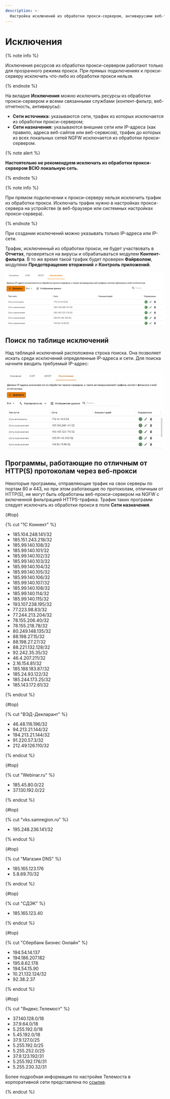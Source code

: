```yaml
---
description: >-
  Настройка исключений из обработки прокси-сервером, антивирусами веб-трафика, контент-фильтром и веб-отчетностью Ideco NGFW.
---
```


# Исключения

{% note info %}

Исключения ресурсов из обработки прокси-сервером работают только для прозрачного режима прокси. При прямых подключениях к прокси-серверу исключить что-либо из обработки прокси нельзя.

{% endnote %}

На вкладке **Исключения** можно исключить ресурсы из обработки прокси-сервером и всеми связанными службами (контент-фильтр, веб-отчетность, антивирусы):

* **Сети источника:** указываются сети, трафик из которых исключается из обработки прокси-сервером;
* **Сети назначения:** указываются внешние сети или IP-адреса (как правило, адреса веб-сайтов или веб-сервисов), трафик до которых из всех локальных сетей NGFW исключается из обработки прокси-сервером.

{% note alert %}

**Настоятельно не рекомендуем исключать из обработки прокси-сервером ВСЮ локальную сеть.**

{% endnote %}

{% note info %}

При прямом подключении к прокси-серверу нельзя исключить трафик из обработки прокси. Исключать трафик нужно в настройках прокси-сервера на устройстве (в веб-браузере или системных настройках прокси-сервера).

{% endnote %}

При создании исключений можно указывать только IP-адреса или IP-сети.

Трафик, исключенный из обработки прокси, не будет участвовать в **Отчетах**, проверяться на вирусы и обрабатываться модулем **Контент-фильтра**. В то же время такой трафик будет проверен **Файрволом**, модулями **Предотвращение вторжений** и **Контроль приложений**.

![](../../../../_images/exclusions.png)

## Поиск по таблице исключений

Над таблицей исключений расположена строка поиска. Она позволяет искать среди исключений определенные IP-адреса и сети. Для поиска начните вводить требуемый IP-адрес:

![](../../../../_images/exclusions.gif)

<!-- Таблица будет динамически изменяться, отфильтруются только строки, соодержащие значение, введенное в строку поиска. -->

## Программы, работающие по отличным от HTTP(S) протоколам через веб-прокси

Некоторые программы, отправляющие трафик на свои серверы по портам 80 и 443, но при этом работающие по протоколам, отличным от HTTP(S), не могут быть обработаны веб-прокси-сервером на NGFW с включенной фильтрацией HTTPS-трафика. Трафик таких программ следует исключать из обработки прокси в поле **Сети назначения**.

{#top}

{% cut "1С Коннект" %}

* 185.104.248.141/32
* 185.151.243.218/32
* 185.99.140.108/32
* 185.99.140.101/32
* 185.99.140.102/32
* 185.99.140.103/32
* 185.99.140.104/32
* 185.99.140.105/32
* 185.99.140.106/32
* 185.99.140.107/32
* 185.99.140.108/32
* 185.99.140.114/32
* 185.99.140.115/32
* 193.107.238.195/32
* 77.223.98.83/32
* 77.244.213.204/32
* 78.155.206.40/32
* 78.155.218.78/32
* 80.249.148.135/32
* 88.198.27.15/32
* 88.198.27.27/32
* 88.221.132.128/32
* 92.242.35.35/32
* 46.4.207.211/32
* 2.16.154.81/32
* 185.188.183.87/32
* 185.24.93.122/32
* 185.244.173.25/32
* 185.143.172.61/32

{% endcut %}

{#top}

{% cut "ВЭД-Декларант" %}

* 46.48.116.196/32
* 94.213.21.144/32
* 194.213.21.144/32
* 91.220.57.3/32
* 212.49.126.110/32

{% endcut %}

{#top}

{% cut "Webinar.ru" %}

* 185.45.80.0/22
* 37.130.192.0/22

{% endcut %}

{#top}

{% cut "vks.samregion.ru" %}

* 195.248.236.141/32

{% endcut %}

{#top}

{% cut "Магазин DNS" %}

* 185.165.123.176
* 5.8.69.70/32

{% endcut %}

{#top}

{% cut "СДЭК" %}

* 185.165.123.40

{% endcut %}

{#top}

{% cut "Сбербанк Бизнес Онлайн" %}

* 194.54.14.137
* 194.186.207.182
* 195.8.62.178
* 194.54.15.90
* 10.21.132.124/32
* 92.38.2.37

{% endcut %}

{#top}

{% cut "Яндекс.Телемост" %}

* 37.140.128.0/18
* 37.9.64.0/18
* 5.255.192.0/18
* 5.45.192.0/18
* 37.9.127.0/25
* 5.255.192.0/25
* 5.255.252.0/25
* 37.9.123.192/31
* 5.255.192.176/31
* 5.255.230.32/31

Более подробная информация по настройке Телемоста в корпоративной сети представлена по [ссылке](https://yandex.ru/support/yandex-360/business/telemost/web/ru/settings#business-network-settings).

{% endcut %}

